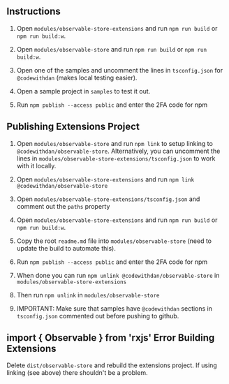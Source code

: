 ## Instructions

1. Open `modules/observable-store-extensions` and run `npm run build` or `npm run build:w`.

1. Open `modules/observable-store` and run `npm run build` or `npm run build:w`.

1. Open one of the samples and uncomment the lines in `tsconfig.json` for `@codewithdan` (makes local testing easier).

1. Open a sample project in `samples` to test it out.

1. Run `npm publish --access public` and enter the 2FA code for npm


## Publishing Extensions Project

1. Open `modules/observable-store` and run `npm link` to setup linking to `@codewithdan/observable-store`. Alternatively, you can uncomment the lines in `modules/observable-store-extensions/tsconfig.json` to work with it locally.

1. Open `modules/observable-store-extensions` and run `npm link @codewithdan/observable-store`

1. Open `modules/observable-store-extensions/tsconfig.json` and comment out the `paths` property

1. Open `modules/observable-store-extensions` and run `npm run build` or `npm run build:w`.

1. Copy the root `readme.md` file into `modules/observable-store` (need to update the build to automate this).

1. Run `npm publish --access public` and enter the 2FA code for npm

1. When done you can run `npm unlink @codewithdan/observable-store` in `modules/observable-store-extensions`

1. Then run `npm unlink` in `modules/observable-store`

1. IMPORTANT: Make sure that samples have `@codewithdan` sections in `tsconfig.json` commented out before pushing to github.


## import { Observable } from 'rxjs' Error Building Extensions

Delete `dist/observable-store` and rebuild the extensions project. If using linking (see above) there shouldn't be a problem.